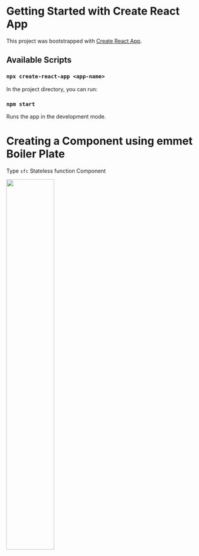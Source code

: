 # Getting Started with Create React App

This project was bootstrapped with [Create React App](https://github.com/facebook/create-react-app).

## Available Scripts

### `npx create-react-app <app-name>`

In the project directory, you can run:

### `npm start`

Runs the app in the development mode.

# Creating a Component using emmet Boiler Plate

Type `sfc` Stateless function Component

<p align="left">
  <img width="50%" height="50%" src="https://github.com/famasboy888/ReactJs_course/assets/23441168/3152d021-2e74-4190-8f54-27d405b9f886">
</p>
